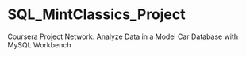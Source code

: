 # SQL_MintClassics_Project
Coursera Project Network: Analyze Data in a Model Car Database with MySQL Workbench 
